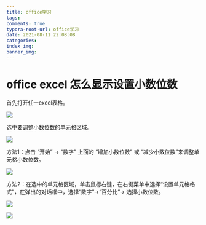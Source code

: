 ```yaml
---
title: office学习
tags:
comments: true
typora-root-url: office学习
date: 2021-08-11 22:08:08
categories:
index_img:
banner_img: 
---
```


# office excel 怎么显示设置小数位数

首先打开任一excel表格。

![](image-20210811220957850.png)

选中要调整小数位数的单元格区域。

![](image-20210811221135558.png)

方法1：点击 “开始” → “数字” 上面的 “增加小数位数” 或 “减少小数位数”来调整单元格小数位数。

![](image-20210811221254448.png)

方法2：在选中的单元格区域，单击鼠标右键，在右键菜单中选择“设置单元格格式”，在弹出的对话框中，选择“数字”→“百分比”→ 选择小数位数。

![](image-20210811221351056.png)

![](image-20210811221451503.png)





[//]:#(设置表格整体居中显示)
<style>
    table
    {
        margin: auto;
        font-size: 80%;
    }
</style>


